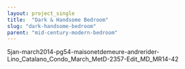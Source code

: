 ```yaml
---
layout: project_single
title:  "Dark & Handsome Bedroom"
slug: "dark-handsome-bedroom"
parent: "mid-century-modern-bedroom"
---
```

5jan-march2014-pg54-maisonetdemeure-andrerider-Lino_Catalano_Condo_March_MetD-2357-Edit_MD_MR14-42